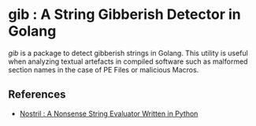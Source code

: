 # gib : A String Gibberish Detector in Golang

*gib* is a package to detect gibberish strings in Golang.
This utility is useful when analyzing textual artefacts in compiled software such
as malformed section names in the case of PE Files or malicious Macros.

## References

- [Nostril : A Nonsense String Evaluator Written in Python](https://www.theoj.org/joss-papers/joss.00596/10.21105.joss.00596.pdf)
